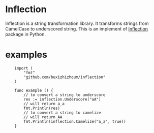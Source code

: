 # Inflection

Inflection is a string transformation library. It transforms strings from CamelCase to underscored string.
This is an implement of [Inflection](https://github.com/jpvanhal/inflection) package in Python.

# examples

        import (
	        "fmt"
	        "github.com/buxizhizhoum/inflection"
        )

        func example () {
            // to convert a string to underscore
            res := inflection.Underscore("aA")
            // will return a_a
            fmt.Println(res)
            // to convert a string to camelize
            // will return AA
            fmt.Println(inflection.Camelize("a_a", true))
        }